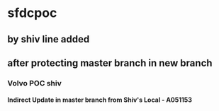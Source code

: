 # sfdcpoc

## by shiv line added

## after protecting master branch in new branch

### Volvo POC shiv 

#### Indirect Update in master branch from Shiv's Local - A051153
